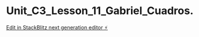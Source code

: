 # Unit_C3_Lesson_11_Gabriel_Cuadros.

[Edit in StackBlitz next generation editor ⚡️](https://stackblitz.com/~/github.com/CUADROS296/Unit_C3_Lesson_11_Gabriel_Cuadros.)